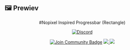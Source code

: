 ## 🖼 Prewiev
<div align="center">

#Nopixel Inspired Progressbar (Rectangle)


[![Discord](https://media.discordapp.net/attachments/1144393265752313906/1144393266029142157/image.png?width=335&height=314)](https://discord.gg/NC3NxVWKxk)


<a href="https://discord.gg/NC3NxVWKxk" target="_blank"><img src="https://img.shields.io/discord/1137868319806996581.svg?style=flat&label=Join%20Community&color=7289DA" alt="Join Community Badge"/></a>
<a href="https://www.youtube.com/@CodeNestt" target="_blank"><img src="https://img.shields.io/badge/@CodeNestt-FF0000?style=for-the-badge&logo=youtube&logoColor=white"/> </a>
<a href="https://codenest.tebex.io/" target="_blank"><img src="https://img.shields.io/badge/codenest.tebex.io-%5DE3E2.svg?&style=for-the-badge&logo=telegraph&logoColor=white"/> </a>

</div>

